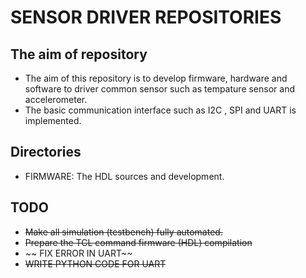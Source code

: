 # SENSOR DRIVER REPOSITORIES
## The aim of repository
-   The aim of this repository is to develop firmware, hardware and software to driver common sensor such as tempature sensor and accelerometer.
-   The basic communication interface such as I2C , SPI and UART is implemented.

## Directories 
-   FIRMWARE: The HDL sources and development.

## TODO
- ~~Make all simulation (testbench) fully automated.~~
- ~~Prepare the TCL command firmware (HDL) compilation~~ 
- ~~ FIX ERROR IN UART~~ 
- ~~WRITE PYTHON CODE FOR UART~~
